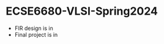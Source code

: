 # ECSE6680-VLSI-Spring2024
- FIR design is in [](./FIR_filter/)
- Final project is in [](./Final_project/)